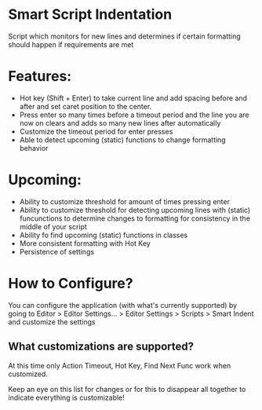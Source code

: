 # Smart Script Indentation
Script which monitors for new lines and determines if certain formatting should happen if requirements are met

# Features:
- Hot key (Shift + Enter) to take current line and add spacing before and after and set caret position to the center.
- Press enter so many times before a timeout period and the line you are now on clears and adds so many new lines after automatically
- Customize the timeout period for enter presses
- Able to detect upcoming (static) functions to change formatting behavior

# Upcoming:
- Ability to customize threshold for amount of times pressing enter
- Ability to customize threshold for detecting upcoming lines with (static) funcunctions to determine changes to formatting for consistency in the middle of your script
- Ability fo find upcoming (static) functions in classes
- More consistent formatting with Hot Key
- Persistence of settings

# How to Configure?
  You can configure the application (with what's currently supported) by going to Editor > Editor Settings... > Editor Settings > Scripts > Smart Indent and customize the settings

## What customizations are supported?
  At this time only Action Timeout, Hot Key, Find Next Func work when customized. 
  
  Keep an eye on this list for changes or for this to disappear all together to indicate everything is customizable!
